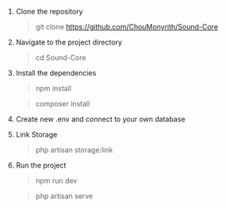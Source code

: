 1. Clone the repository
   > git clone https://github.com/ChouMonyrith/Sound-Core
2. Navigate to the project directory
   > cd Sound-Core
3. Install the dependencies
   > npm install
   
   > composer install
4. Create new .env and connect to your own database
5. Link Storage
   > php artisan storage:link
6. Run the project
   >npm run dev
   
   >php artisan serve

